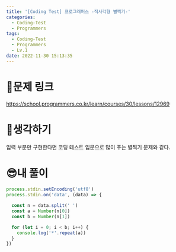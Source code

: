 ```yaml
---
title: '[Coding Test] 프로그래머스 -직사각형 별찍기-'
categories:
  - Coding-Test
  - Programmers
tags:
  - Coding-Test
  - Programmers
  - Lv.1
date: 2022-11-30 15:13:35
---
```

# 📃문제 링크
https://school.programmers.co.kr/learn/courses/30/lessons/12969

# 🤨생각하기
입력 부분만 구현한다면 코딩 테스트 입문으로 많이 푸는 별찍기 문제와 같다.

# 😎내 풀이
```js
process.stdin.setEncoding('utf8')
process.stdin.on('data', (data) => {

  const n = data.split(' ')
  const a = Number(n[0])
  const b = Number(n[1])

  for (let i = 0; i < b; i++) {
    console.log('*'.repeat(a))
  }
})
```